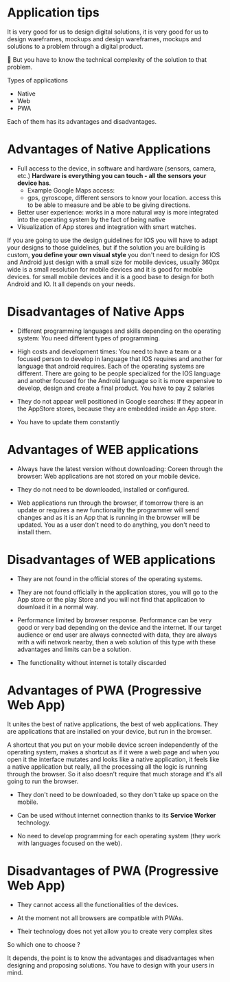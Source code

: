 # Application tips

It is very good for us to design digital solutions, it is very good for us to design wareframes, mockups and design wareframes, mockups and solutions to a problem through a digital product.

👀 But you have to know the technical complexity of the solution to that problem.

Types of applications

- Native
- Web
- PWA

Each of them has its advantages and disadvantages.

# Advantages of Native Applications

- Full access to the device, in software and hardware (sensors, camera, etc.)
  **Hardware is everything you can touch - all the sensors your device has**.
  - Example Google Maps access:
  - gps, gyroscope, different sensors to know your location. access this to be able to measure and be able to be giving directions.
- Better user experience: works in a more natural way is more integrated into the operating system by the fact of being native
- Visualization of App stores and integration with smart watches.

If you are going to use the design guidelines for IOS you will have to adapt your designs to those guidelines, but if the solution you are building is custom, **you define your own visual style** you don't need to design for IOS and Android just design with a small size for mobile devices, usually 360px wide is a small resolution for mobile devices and it is good for mobile devices.
for small mobile devices and it is a good base to design for both Android and IO. It all depends on your needs.

# Disadvantages of Native Apps

- Different programming languages and skills depending on the operating system:
  You need different types of programming.

- High costs and development times:
  You need to have a team or a focused person to develop in language that IOS requires and another for language that android requires. Each of the operating systems are different. There are going to be people specialized for the IOS language and another focused for the Android language so it is more expensive to develop, design and create a final product. You have to pay 2 salaries

- They do not appear well positioned in Google searches:
  If they appear in the AppStore stores, because they are embedded inside an App store.

- You have to update them constantly

# Advantages of WEB applications

- Always have the latest version without downloading: Coreen through the browser: Web applications are not stored on your mobile device.

- They do not need to be downloaded, installed or configured.

- Web applications run through the browser, if tomorrow there is an update or requires a new functionality the programmer will send changes and as it is an App that is running in the browser will be updated. You as a user don't need to do anything, you don't need to install them.

# Disadvantages of WEB applications

- They are not found in the official stores of the operating systems.

- They are not found officially in the application stores, you will go to the App store or the play Store and you will not find that application to download it in a normal way.

- Performance limited by browser response. Performance can be very good or very bad depending on the device and the internet. If our target audience or end user are always connected with data, they are always with a wifi network nearby, then a web solution of this type with these advantages and limits can be a solution.

- The functionality without internet is totally discarded

# Advantages of PWA (Progressive Web App)

It unites the best of native applications, the best of web applications. They are applications that are installed on your device, but run in the browser.

A shortcut that you put on your mobile device screen independently of the operating system, makes a shortcut as if it were a web page and when you open it the interface mutates and looks like a native application, it feels like a native application but really, all the processing all the logic is running through the browser. So it also doesn't require that much storage and it's all going to run the browser.

- They don't need to be downloaded, so they don't take up space on the mobile.

- Can be used without internet connection thanks to its **Service Worker** technology.

- No need to develop programming for each operating system (they work with languages focused on the web).

# Disadvantages of PWA (Progressive Web App)

- They cannot access all the functionalities of the devices.

- At the moment not all browsers are compatible with PWAs.

- Their technology does not yet allow you to create very complex sites

So which one to choose ?

It depends, the point is to know the advantages and disadvantages when designing and proposing solutions. You have to design with your users in mind.
